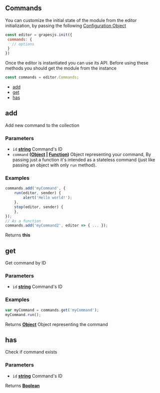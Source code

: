 <!-- Generated by documentation.js. Update this documentation by updating the source code. -->

## Commands

You can customize the initial state of the module from the editor initialization, by passing the following [Configuration Object][1]

```js
const editor = grapesjs.init({
 commands: {
   // options
 }
})
```

Once the editor is instantiated you can use its API. Before using these methods you should get the module from the instance

```js
const commands = editor.Commands;
```

-   [add][2]
-   [get][3]
-   [has][4]

## add

Add new command to the collection

### Parameters

-   `id` **[string][5]** Command's ID
-   `command` **([Object][6] \| [Function][7])** Object representing your command,
     By passing just a function it's intended as a stateless command
     (just like passing an object with only `run` method).

### Examples

```javascript
commands.add('myCommand', {
	run(editor, sender) {
		alert('Hello world!');
	},
	stop(editor, sender) {
	},
});
// As a function
commands.add('myCommand2', editor => { ... });
```

Returns **this** 

## get

Get command by ID

### Parameters

-   `id` **[string][5]** Command's ID

### Examples

```javascript
var myCommand = commands.get('myCommand');
myCommand.run();
```

Returns **[Object][6]** Object representing the command

## has

Check if command exists

### Parameters

-   `id` **[string][5]** Command's ID

Returns **[Boolean][8]** 

[1]: https://github.com/artf/grapesjs/blob/master/src/commands/config/config.js

[2]: #add

[3]: #get

[4]: #has

[5]: https://developer.mozilla.org/docs/Web/JavaScript/Reference/Global_Objects/String

[6]: https://developer.mozilla.org/docs/Web/JavaScript/Reference/Global_Objects/Object

[7]: https://developer.mozilla.org/docs/Web/JavaScript/Reference/Statements/function

[8]: https://developer.mozilla.org/docs/Web/JavaScript/Reference/Global_Objects/Boolean
